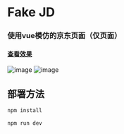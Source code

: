# Fake JD

### 使用vue模仿的京东页面（仅页面）

#### [查看效果](http://jd.my-style.in/)

![image](https://github.com/yanghy949/Fake-JD/assets/63854174/7fa78faa-647f-4483-886e-39389040b138)
![image](https://github.com/yanghy949/Fake-JD/assets/63854174/a6530228-4fe5-491d-8849-1bd5bb637625)


## 部署方法

```sh
npm install
```

```sh
npm run dev
```

